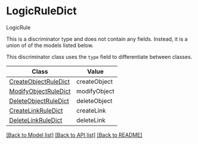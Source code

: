 # LogicRuleDict

LogicRule

This is a discriminator type and does not contain any fields. Instead, it is a union
of of the models listed below.

This discriminator class uses the `type` field to differentiate between classes.

| Class | Value
| ------------ | -------------
[CreateObjectRuleDict](CreateObjectRuleDict.md) | createObject
[ModifyObjectRuleDict](ModifyObjectRuleDict.md) | modifyObject
[DeleteObjectRuleDict](DeleteObjectRuleDict.md) | deleteObject
[CreateLinkRuleDict](CreateLinkRuleDict.md) | createLink
[DeleteLinkRuleDict](DeleteLinkRuleDict.md) | deleteLink


[[Back to Model list]](../../README.md#models-v1-link) [[Back to API list]](../../README.md#documentation-for-api-endpoints) [[Back to README]](../../README.md)
